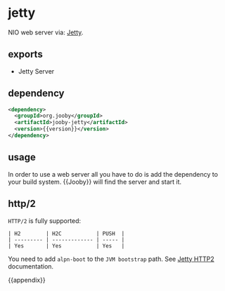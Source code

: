 # jetty

NIO web server via: [Jetty](https://www.eclipse.org/jetty).

## exports

* Jetty Server

## dependency

```xml
<dependency>
  <groupId>org.jooby</groupId>
  <artifactId>jooby-jetty</artifactId>
  <version>{{version}}</version>
</dependency>
```

## usage

In order to use a web server all you have to do is add the dependency to your build system.
{{Jooby}} will find the server and start it.

## http/2

`HTTP/2` is fully supported:

```
| H2        | H2C           | PUSH  |
| --------- | ------------- | ----- |
| Yes       | Yes           | Yes   |
```

You need to add `alpn-boot` to the `JVM bootstrap` path. See [Jetty HTTP2](https://www.eclipse.org/jetty/documentation/9.3.x/http2.html) documentation.

{{appendix}}
